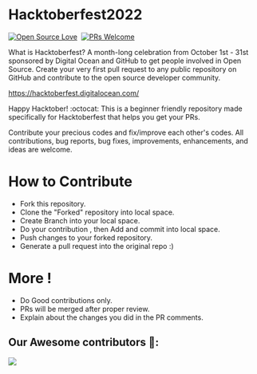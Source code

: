 # Hacktoberfest2022

[![Open Source Love](https://badges.frapsoft.com/os/v1/open-source.svg?v=102)](https://hacktoberfest.netlify.com/)&nbsp;
[![PRs Welcome](https://img.shields.io/badge/PRs-welcome-brightgreen.svg?style=flat-square)](https://github.com/Open-Source-Contributors-JSS/Hacktoberfest2019)&nbsp;

What is Hacktoberfest?
A month-long celebration from October 1st - 31st sponsored by Digital Ocean and GitHub to get people involved in Open Source. Create your very first pull request to any public repository on GitHub and contribute to the open source developer community.

https://hacktoberfest.digitalocean.com/

Happy Hacktober! :octocat: This is a beginner friendly repository made specifically for Hacktoberfest that helps you get your PRs.

Contribute your precious codes and fix/improve each other's codes.
All contributions, bug reports, bug fixes, improvements, enhancements, and ideas are welcome.

# How to Contribute
- Fork this repository.
- Clone the "Forked" repository into local space.
- Create Branch into your local space.
- Do your contribution , then Add and commit into local space.
- Push changes to your forked repository.
- Generate a pull request into the original repo :)

# More !
- Do Good contributions only.
- PRs will be merged after proper review.
- Explain about the changes you did in the PR comments.

## Our Awesome contributors 🤩:
<a href="https://github.com/sinisterlord/Hacktoberfest2022/graphs/contributors">
  <img src="https://contributors-img.web.app/image?repo=sinisterlord/Hacktoberfest2022" />
</a>
